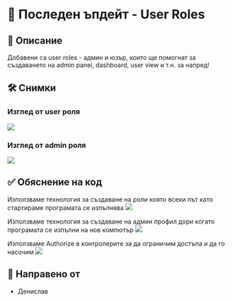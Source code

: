 # 🚀 Последен ъпдейт - User Roles

## 📌 Описание

Добавени са user roles - админ и юзър, които ще помогнат за създаването на admin panel, dashboard, user view и т.н. за напред!

## 🛠 Снимки

### Изглед от user роля
<img src="https://i.ibb.co/hJbqyryk/image.png">


### Изглед от admin роля
<img src="https://i.ibb.co/DmKq5fn/image2.png">


## ✅ Обяснение на код 

Използваме технология за създаване на роли която всеки път като стартираме програмата се изпълнява
<img src="https://i.ibb.co/fdnT9T8s/carbon.png">

Използваме технология за създаване на админ профил дори когато програмата се изпълни на нов компютър
<img src="https://i.ibb.co/C3GJRgKm/carbon-1.png">

Използваме Authorize в контролерите за да ограничим достъпа и да го насочим
<img src="https://i.ibb.co/bk5QvPh/carbon-2.png">

## 👥 Направено от

- Денислав
